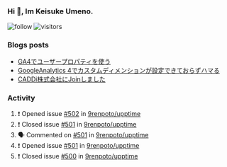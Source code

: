 ### Hi 👋, Im Keisuke Umeno.

<!--
**9renpoto/9renpoto** is a ✨ _special_ ✨ repository because its `README.md` (this file) appears on your GitHub profile.

Here are some ideas to get you started:

- 🔭 I’m currently working on ...
- 🌱 I’m currently learning ...
- 👯 I’m looking to collaborate on ...
- 🤔 I’m looking for help with ...
- 💬 Ask me about ...
- 📫 How to reach me: ...
- 😄 Pronouns: ...
- ⚡ Fun fact: ...
-->

![follow](https://img.shields.io/github/followers/9renpoto?label=Follow&style=social)
![visitors](https://komarev.com/ghpvc/?username=9renpoto&label=Profile%20views&color=0e75b6&style=flat)

### Blogs posts

<!-- BLOG-POST-LIST:START -->
- [GA4でユーザープロパティを使う](https://9renpoto.dev/2021/02/21/google-analytics-4-user-properties/)
- [GoogleAnalytics 4でカスタムディメンションが設定できておらずハマる](https://9renpoto.dev/2021/02/13/google-analytics-4/)
- [CADDi株式会社にJoinしました](https://9renpoto.dev/2020/12/05/join/)
<!-- BLOG-POST-LIST:END -->

### Activity

<!--START_SECTION:activity-->
1. ❗️ Opened issue [#502](https://github.com/9renpoto/upptime/issues/502) in [9renpoto/upptime](https://github.com/9renpoto/upptime)
2. ❗️ Closed issue [#501](https://github.com/9renpoto/upptime/issues/501) in [9renpoto/upptime](https://github.com/9renpoto/upptime)
3. 🗣 Commented on [#501](https://github.com/9renpoto/upptime/issues/501) in [9renpoto/upptime](https://github.com/9renpoto/upptime)
4. ❗️ Opened issue [#501](https://github.com/9renpoto/upptime/issues/501) in [9renpoto/upptime](https://github.com/9renpoto/upptime)
5. ❗️ Closed issue [#500](https://github.com/9renpoto/upptime/issues/500) in [9renpoto/upptime](https://github.com/9renpoto/upptime)
<!--END_SECTION:activity-->

<!--START_SECTION:waka-->
<!--END_SECTION:waka-->
